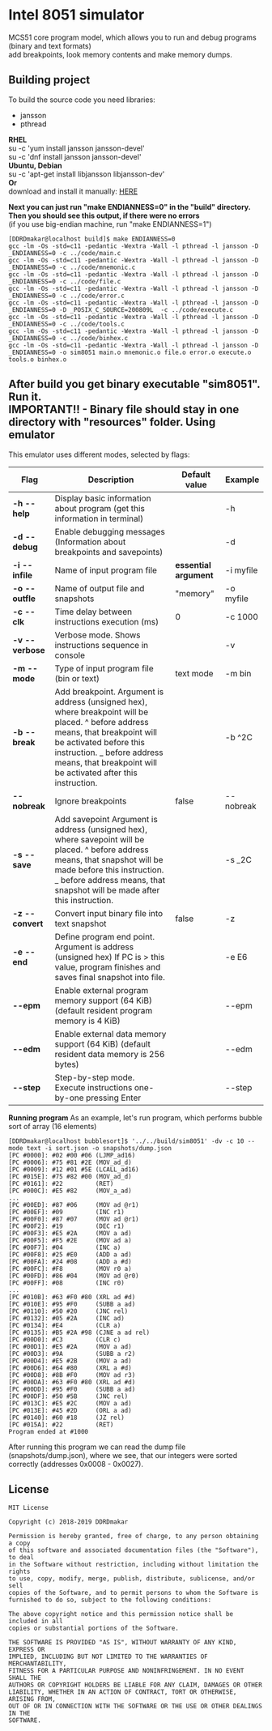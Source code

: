 Intel 8051 simulator
====================
MCS51 core program model, which allows you to run and debug programs  
(binary and text formats)  
add breakpoints, look memory contents and make memory dumps.  

Building project
----------------

To build the source code you need libraries:
- jansson
- pthread

**RHEL**  
su -c 'yum install jansson jansson-devel'  
su -c 'dnf install jansson jansson-devel'  
**Ubuntu, Debian**  
su -c 'apt-get install libjansson libjansson-dev'  
**Or**  
download and install it manually: [HERE](https://github.com/akheron/jansson)  
  
**Next you can just run "make ENDIANNESS=0" in the "build" directory. Then you should see this output, if there were no errors**  
(if you use big-endian machine, run "make ENDIANNESS=1")
```
[DDRDmakar@localhost build]$ make ENDIANNESS=0
gcc -lm -Os -std=c11 -pedantic -Wextra -Wall -l pthread -l jansson -D _ENDIANNESS=0 -c ../code/main.c
gcc -lm -Os -std=c11 -pedantic -Wextra -Wall -l pthread -l jansson -D _ENDIANNESS=0 -c ../code/mnemonic.c
gcc -lm -Os -std=c11 -pedantic -Wextra -Wall -l pthread -l jansson -D _ENDIANNESS=0 -c ../code/file.c
gcc -lm -Os -std=c11 -pedantic -Wextra -Wall -l pthread -l jansson -D _ENDIANNESS=0 -c ../code/error.c
gcc -lm -Os -std=c11 -pedantic -Wextra -Wall -l pthread -l jansson -D _ENDIANNESS=0 -D _POSIX_C_SOURCE=200809L  -c ../code/execute.c
gcc -lm -Os -std=c11 -pedantic -Wextra -Wall -l pthread -l jansson -D _ENDIANNESS=0 -c ../code/tools.c
gcc -lm -Os -std=c11 -pedantic -Wextra -Wall -l pthread -l jansson -D _ENDIANNESS=0 -c ../code/binhex.c
gcc -lm -Os -std=c11 -pedantic -Wextra -Wall -l pthread -l jansson -D _ENDIANNESS=0 -o sim8051 main.o mnemonic.o file.o error.o execute.o tools.o binhex.o
```
After build you get binary executable "sim8051". Run it.  
**IMPORTANT!!** - Binary file should stay in one directory with "resources" folder.
Using emulator 
--------------
This emulator uses different modes, selected by flags:

Flag                | Description                    | Default value | Example
------------------- | -------------------------------|---------------|--------------------------
**-h --help**       | Display basic information about program (get this information in terminal) |   | -h
**-d --debug**      | Enable debugging messages (Information about breakpoints and savepoints) | | -d
**-i --infile**     | Name of input program file | **essential argument** | -i myfile
**-o --outfle**     | Name of output file and snapshots	| "memory" | -o myfile
**-c --clk**        | Time delay between instructions execution (ms) | 0 | -c 1000
**-v --verbose**    | Verbose mode. Shows instructions sequence in console | | -v
**-m --mode**       | Type of input program file (bin or text) | text mode | -m bin
**-b --break**      | Add breakpoint.	Argument is address (unsigned hex), where breakpoint will be placed.	^ before address means, that breakpoint will be activated before this instruction.	_ before address means, that breakpoint will be activated after this instruction. |   | -b ^2C
**--nobreak**       | Ignore breakpoints | false | --nobreak
**-s --save**       | Add savepoint	Argument is address (unsigned hex), where savepoint will be placed.	^ before address means, that snapshot will be made before this instruction.	_ before address means, that snapshot will be made after this instruction. |   | -s _2C
**-z --convert**    | Convert input binary file into text snapshot | false | -z
**-e --end**        | Define program end point.	Argument is address (unsigned hex)	If PC is > this value, program finishes and saves final snapshot into file.	|   | -e E6
**--epm**           | Enable external program memory support (64 KiB) (default resident program memory is 4 KiB) | | --epm
**--edm**           | Enable external data memory support (64 KiB) (default resident data memory is 256 bytes) | | --edm
**--step**          | Step-by-step mode. Execute instructions one-by-one pressing Enter | | --step

**Running program**
As an example, let's run program, which performs bubble sort of array (16 elements)
```
[DDRDmakar@localhost bubblesort]$ '../../build/sim8051' -dv -c 10 --mode text -i sort.json -o snapshots/dump.json
[PC #0000]: #02 #00 #06 (LJMP_ad16)
[PC #0006]: #75 #81 #2E (MOV_ad_d)
[PC #0009]: #12 #01 #5E (LCALL_ad16)
[PC #015E]: #75 #82 #00 (MOV_ad_d)
[PC #0161]: #22         (RET)
[PC #000C]: #E5 #82     (MOV_a_ad)
...
[PC #00ED]: #87 #06     (MOV ad @r1)
[PC #00EF]: #09         (INC r1)
[PC #00F0]: #87 #07     (MOV ad @r1)
[PC #00F2]: #19         (DEC r1)
[PC #00F3]: #E5 #2A     (MOV a ad)
[PC #00F5]: #F5 #2E     (MOV ad a)
[PC #00F7]: #04         (INC a)
[PC #00F8]: #25 #E0     (ADD a ad)
[PC #00FA]: #24 #08     (ADD a #d)
[PC #00FC]: #F8         (MOV r0 a)
[PC #00FD]: #86 #04     (MOV ad @r0)
[PC #00FF]: #08         (INC r0)
...
[PC #010B]: #63 #F0 #80 (XRL ad #d)
[PC #010E]: #95 #F0     (SUBB a ad)
[PC #0110]: #50 #20     (JNC rel)
[PC #0132]: #05 #2A     (INC ad)
[PC #0134]: #E4         (CLR a)
[PC #0135]: #B5 #2A #98 (CJNE a ad rel)
[PC #00D0]: #C3         (CLR c)
[PC #00D1]: #E5 #2A     (MOV a ad)
[PC #00D3]: #9A         (SUBB a r2)
[PC #00D4]: #E5 #2B     (MOV a ad)
[PC #00D6]: #64 #80     (XRL a #d)
[PC #00D8]: #8B #F0     (MOV ad r3)
[PC #00DA]: #63 #F0 #80 (XRL ad #d)
[PC #00DD]: #95 #F0     (SUBB a ad)
[PC #00DF]: #50 #5B     (JNC rel)
[PC #013C]: #E5 #2C     (MOV a ad)
[PC #013E]: #45 #2D     (ORL a ad)
[PC #0140]: #60 #18     (JZ rel)
[PC #015A]: #22         (RET)
Program ended at #1000
```
After running this program we can read the dump file (snapshots/dump.json), where we see, that our integers were sorted correctly (addresses 0x0008 - 0x0027).

License
-------
```
MIT License

Copyright (c) 2018-2019 DDRDmakar

Permission is hereby granted, free of charge, to any person obtaining a copy
of this software and associated documentation files (the "Software"), to deal
in the Software without restriction, including without limitation the rights
to use, copy, modify, merge, publish, distribute, sublicense, and/or sell
copies of the Software, and to permit persons to whom the Software is
furnished to do so, subject to the following conditions:

The above copyright notice and this permission notice shall be included in all
copies or substantial portions of the Software.

THE SOFTWARE IS PROVIDED "AS IS", WITHOUT WARRANTY OF ANY KIND, EXPRESS OR
IMPLIED, INCLUDING BUT NOT LIMITED TO THE WARRANTIES OF MERCHANTABILITY,
FITNESS FOR A PARTICULAR PURPOSE AND NONINFRINGEMENT. IN NO EVENT SHALL THE
AUTHORS OR COPYRIGHT HOLDERS BE LIABLE FOR ANY CLAIM, DAMAGES OR OTHER
LIABILITY, WHETHER IN AN ACTION OF CONTRACT, TORT OR OTHERWISE, ARISING FROM,
OUT OF OR IN CONNECTION WITH THE SOFTWARE OR THE USE OR OTHER DEALINGS IN THE
SOFTWARE.
```
